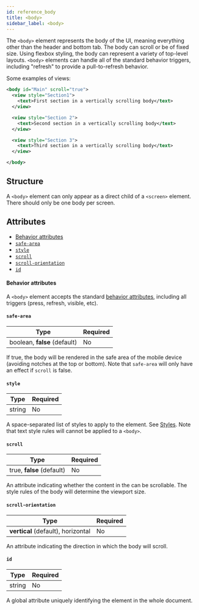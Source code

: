 ```yaml
---
id: reference_body
title: <body>
sidebar_label: <body>
---
```


The `<body>` element represents the body of the UI, meaning everything other than the header and bottom tab. The body can scroll or be of fixed size. Using flexbox styling, the body can represent a variety of top-level layouts. `<body>` elements can handle all of the standard behavior triggers, including "refresh" to provide a pull-to-refresh behavior.

Some examples of views:

```xml
<body id="Main" scroll="true">
  <view style="Section1">
    <text>First section in a vertically scrolling body</text>
  </view>

  <view style="Section 2">
    <text>Second section in a vertically scrolling body</text>
  </view>

  <view style="Section 3">
    <text>Third section in a vertically scrolling body</text>
  </view>

</body>
```

## Structure

A `<body>` element can only appear as a direct child of a `<screen>` element. There should only be one body per screen.

## Attributes

- [Behavior attributes](#behavior-attributes)
- [`safe-area`](#safe-area)
- [`style`](#style)
- [`scroll`](#scroll)
- [`scroll-orientation`](#scroll-orientation)
- [`id`](#id)

#### Behavior attributes

A `<body>` element accepts the standard [behavior attributes](/docs/reference_behavior_attributes), including all triggers (press, refresh, visible, etc).

#### `safe-area`

| Type                         | Required |
| ---------------------------- | -------- |
| boolean, **false** (default) | No       |

If true, the body will be rendered in the safe area of the mobile device (avoiding notches at the top or bottom). Note that `safe-area` will only have an effect if `scroll` is false.

#### `style`

| Type   | Required |
| ------ | -------- |
| string | No       |

A space-separated list of styles to apply to the element. See [Styles](/docs/reference_style). Note that text style rules will cannot be applied to a `<body>`.

#### `scroll`

| Type                      | Required |
| ------------------------- | -------- |
| true, **false** (default) | No       |

An attribute indicating whether the content in the can be scrollable. The style rules of the body will determine the viewport size.

#### `scroll-orientation`

| Type                               | Required |
| ---------------------------------- | -------- |
| **vertical** (default), horizontal | No       |

An attribute indicating the direction in which the body will scroll.

#### `id`

| Type   | Required |
| ------ | -------- |
| string | No       |

A global attribute uniquely identifying the element in the whole document.
